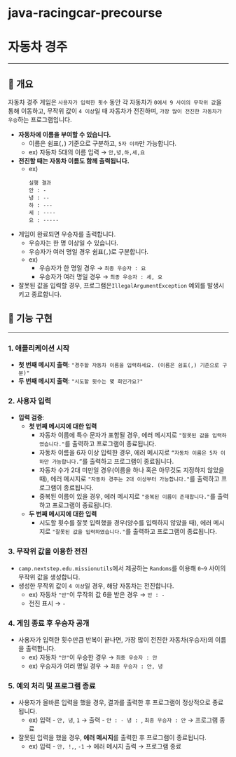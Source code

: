 # java-racingcar-precourse

# **자동차 경주**

---

## 📌 개요

자동차 경주 게임은 `사용자가 입력한 횟수` 동안 각 자동차가 `0에서 9 사이의 무작위 값`을 통해 이동하고, 무작위 값이 `4 이상`일 때 자동차가 전진하며, `가장 많이 전진한 자동차가 우승`하는
프로그램입니다.

- **자동차에 이름을 부여할 수 있습니다.**
    - 이름은 쉼표(`,`) 기준으로 구분하고, `5자 이하`만 가능합니다.
    - ex) 자동차 5대의 이름 입력 → `안,녕,하,세,요`
- **전진할 때는 자동차 이름도 함께 출력됩니다.**
    - ex)
      ```
      실행 결과
      안 : -
      녕 : --
      하 : ---
      세 : ----
      요 : -----
      ```
- 게임이 완료되면 우승자를 출력합니다.
    - 우승자는 한 명 이상일 수 있습니다.
    - 우승자가 여러 명일 경우 쉼표(`,`)로 구분합니다.
    - ex)
        - 우승자가 한 명일 경우 → `최종 우승자 : 요`
        - 우승자가 여러 명일 경우 → `최종 우승자 : 세, 요`
- 잘못된 값을 입력할 경우, 프로그램은`IllegalArgumentException` 예외를 발생시키고 종료합니다.

## 📝 기능 구현

---

### 1. 애플리케이션 시작

- **첫 번째 메시지 출력**: `"경주할 자동차 이름을 입력하세요. (이름은 쉼표(,) 기준으로 구분)"`
- **두 번째 메시지 출력**: `"시도할 횟수는 몇 회인가요?"`

### 2. 사용자 입력

- **입력 검증**:
    - **첫 번째 메시지에 대한 입력**
        - 자동차 이름에 특수 문자가 포함될 경우, 에러 메시지로 `"잘못된 값을 입력하였습니다."`를 출력하고 프로그램이 종료됩니다.
        - 자동차 이름을 6자 이상 입력한 경우, 에러 메시지로 `“자동차 이름은 5자 이하만 가능합니다.”`를 출력하고 프로그램이 종료됩니다.
        - 자동차 수가 2대 미만일 경우(이름을 하나 혹은 아무것도 지정하지 않았을 때), 에러 메시지로 `"자동차 경주는 2대 이상부터 가능합니다."`를 출력하고 프로그램이 종료됩니다.
        - 중복된 이름이 있을 경우, 에러 메시지로 `"중복된 이름이 존재합니다."`를 출력하고 프로그램이 종료됩니다.
    - **두 번째 메시지에 대한 입력**
        - 시도할 횟수를 잘못 입력했을 경우(양수를 입력하지 않았을 때), 에러 메시지로 `"잘못된 값을 입력하였습니다."`를 출력하고 프로그램이 종료됩니다.

### 3. 무작위 값을 이용한 전진

- `camp.nextstep.edu.missionutils`에서 제공하는 `Randoms`를 이용해 `0~9` 사이의 무작위 값을 생성합니다.
- 생성한 무작위 값이 `4 이상`일 경우, 해당 자동차는 전진합니다.
    - ex) 자동차 `"안"`이 무작위 값 6을 받은 경우 → `안 : -`
    - 전진 표시 → `-`

### 4. 게임 종료 후 우승자 공개

- 사용자가 입력한 횟수만큼 반복이 끝나면, 가장 많이 전진한 자동차(우승자)의 이름을 출력합니다.
    - ex) 자동차 `"안"`이 우승한 경우 → `최종 우승자 : 안`
    - ex) 우승자가 여러 명일 경우 → `최종 우승자 : 안, 녕`

### 5. 예외 처리 및 프로그램 종료

- 사용자가 올바른 입력을 했을 경우, 결과를 출력한 후 프로그램이 정상적으로 종료됩니다.
    - ex) 입력 - `안, 녕`, `1` → 출력 - `안 : - 녕 : `, `최종 우승자 : 안` → 프로그램 종료
- 잘못된 입력을 했을 경우, **에러 메시지**를 출력한 후 프로그램이 종료됩니다.
    - ex) 입력 - `안, !,`, `-1` → 에러 메시지 출력 → 프로그램 종료
